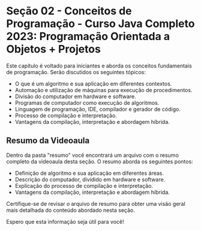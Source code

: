 # Seção 02 - Conceitos de Programação - Curso Java Completo 2023: Programação Orientada a Objetos + Projetos

Este capítulo é voltado para iniciantes e aborda os conceitos fundamentais de programação. Serão discutidos os seguintes tópicos:

- O que é um algoritmo e sua aplicação em diferentes contextos.
- Automação e utilização de máquinas para execução de procedimentos.
- Divisão do computador em hardware e software.
- Programas de computador como execução de algoritmos.
- Linguagem de programação, IDE, compilador e gerador de código.
- Processo de compilação e interpretação.
- Vantagens da compilação, interpretação e abordagem híbrida.

## Resumo da Videoaula

Dentro da pasta "resumo" você encontrará um arquivo com o resumo completo da videoaula desta seção. O resumo aborda os seguintes pontos:

- Definição de algoritmo e sua aplicação em diferentes áreas.
- Descrição do computador, dividido em hardware e software.
- Explicação do processo de compilação e interpretação.
- Vantagens da compilação, interpretação e abordagem híbrida.

Certifique-se de revisar o arquivo de resumo para obter uma visão geral mais detalhada do conteúdo abordado nesta seção.

Espero que esta informação seja útil para você!
